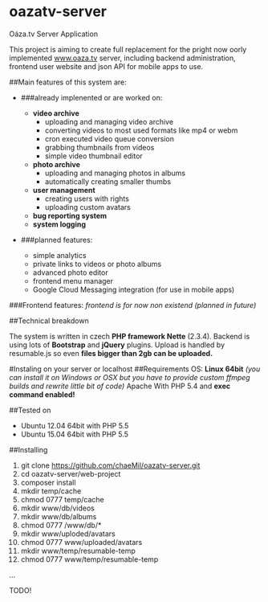 # oazatv-server
Oáza.tv Server Application

This project is aiming to create full replacement for the pright now oorly implemented www.oaza.tv server,
including backend administration, frontend user website and json API for mobile apps to use.

##Main features of this system are:
  - ###already implenented or are worked on: 
    - **video archive**
      - uploading and managing video archive
      - converting videos to most used formats like mp4 or webm
      - cron executed video queue conversion
      - grabbing thumbnails from videos
      - simple video thumbnail editor
    - **photo archive**
      - uploading and managing photos in albums
      - automatically creating smaller thumbs
    - **user management**
      - creating users with rights
      - uploading custom avatars
    - **bug reporting system**
    - **system logging**
    
  - ###planned features:
    - simple analytics
    - private links to videos or photo albums
    - advanced photo editor
    - frontend menu manager
    - Google Cloud Messaging integration (for use in mobile apps)

###Frontend features:
*frontend is for now non existend (planned in future)*

##Technical breakdown

The system is written in czech **PHP framework Nette** (2.3.4). Backend is using lots of **Bootstrap** 
and **jQuery** plugins. Upload is handled by resumable.js so even **files bigger than 2gb can be uploaded.**


#Instaling on your server or localhost
##Requirements
OS: **Linux 64bit** *(you can install it on Windows or OSX but you have to provide custom ffmpeg builds and rewrite little bit of code)*
Apache With PHP 5.4 and **exec command enabled!**

##Tested on
- Ubuntu 12.04 64bit with PHP 5.5
- Ubuntu 15.04 64bit with PHP 5.5

##Installing
1. git clone https://github.com/chaeMil/oazatv-server.git
2. cd oazatv-server/web-project
3. composer install
4. mkdir temp/cache
5. chmod 0777 temp/cache
6. mkdir www/db/videos
7. mkdir www/db/albums
8. chmod 0777 /www/db/*
9. mkdir www/uploded/avatars
10. chmod 0777 www/uploaded/avatars
11. mkdir www/temp/resumable-temp
12. chmod 0777 www/temp/resumable-temp

...

TODO!
